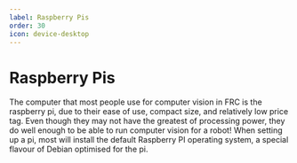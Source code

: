 ```yaml
---
label: Raspberry Pis
order: 30
icon: device-desktop
---
```

# Raspberry Pis
The computer that most people use for computer vision in FRC is the raspberry pi,
due to their ease of use, compact size, and relatively low price tag. Even
though they may not have the greatest of processing power, they do well enough
to be able to run computer vision for a robot! When setting up a pi, most will
install the default Raspberry PI operating system, a special flavour of Debian
optimised for the pi.
